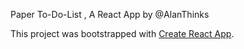 Paper To-Do-List , A React App by @AlanThinks

This project was bootstrapped with [Create React App](https://github.com/facebookincubator/create-react-app).

